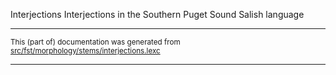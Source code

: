Interjections
Interjections in the Southern Puget Sound Salish language 

* * *

<small>This (part of) documentation was generated from [src/fst/morphology/stems/interjections.lexc](https://github.com/giellalt/lang-slh/blob/main/src/fst/morphology/stems/interjections.lexc)</small>

---

